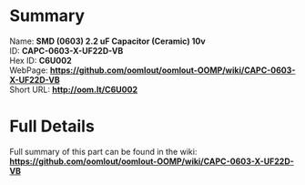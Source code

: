 
Summary
=================
  
Name: __SMD (0603) 2.2 uF Capacitor (Ceramic) 10v__    
ID: __CAPC-0603-X-UF22D-VB__   
Hex ID: __C6U002__   
WebPage: __https://github.com/oomlout/oomlout-OOMP/wiki/CAPC-0603-X-UF22D-VB__   
Short URL: __http://oom.lt/C6U002__   

Full Details
==========================
Full summary of this part can be found in the wiki:   
__https://github.com/oomlout/oomlout-OOMP/wiki/CAPC-0603-X-UF22D-VB__    

